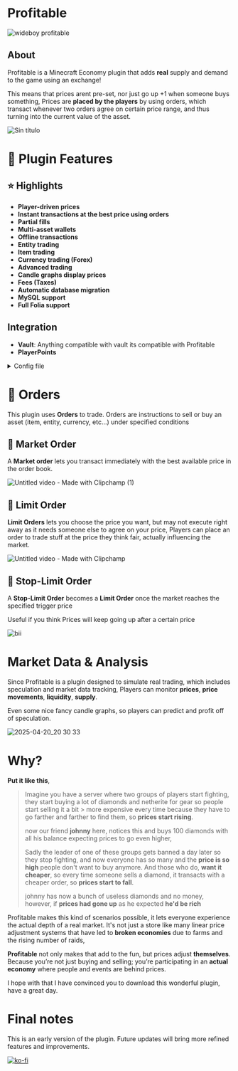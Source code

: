 # Profitable

![wideboy profitable](https://github.com/user-attachments/assets/ba556248-c80e-4241-91cd-cc5accb431d5)


## About
Profitable is a Minecraft Economy plugin that adds **real** supply and demand to the game using an exchange!

This means that prices arent pre-set, nor just go up +1 when someone buys something,
Prices are **placed by the players** by using orders, which transact whenever two orders agree on certain price range, and thus turning into the current value of the asset.


![Sin título](https://github.com/user-attachments/assets/1b4a3f2a-2f9b-4d6a-85b5-fdbfee64bdce)

# 🔖 Plugin Features

## ⭐️ Highlights
- **Player-driven prices**
- **Instant transactions at the best price using orders**
- **Partial fills**
- **Multi-asset wallets**
- **Offline transactions**
- **Entity trading**
- **Item trading**
- **Currency trading (Forex)**
- **Advanced trading**
- **Candle graphs display prices**
- **Fees (Taxes)**
- **Automatic database migration**
- **MySQL support**
- **Full Folia support**

## Integration
- **Vault**: Anything compatible with vault its compatible with Profitable
- **PlayerPoints**

<details>

<summary>Config file</summary>

```
# allows Vault currency be added as an asset, withdrawn or deposited to your account
vault-support: true

# allows PlayerPoints currency be added as an asset, withdrawn or deposited to your account
player-points-support: true

colors: # Allows customization of command outputs and graphs
  # Color for prices going up (hex)
  bullish: "#8CD740"

  # Color for prices going down (hex)
  bearish: "#FA413B"

database:
  # orders are able to transact across worlds if false
  data-per-world: false

  # (0)-SQLite (1)-mySQL
  database-type: 0

  mysql:
    host:
    port:
    database:
    username:
    password:
    options: "?useSSL=true&requireSSL=true&serverTimezone=UTC&allowPublicKeyRetrieval=true"

exchange:
  fees: # Fixed: 23    Percentage: 23%
    # Fees when you take money from your wallet
    withdrawal-fees: 0
    # Fees when you add money to your wallet
    deposit-fees: 0

  commodities:
    fees: # Fixed: 23    Percentage: 23%
      # Fees when you transact immediately with another order
      taker-fees: 0
      # Fees when you add an order to the order book
      maker-fees: 0

      # Fees when you use the claiming tag on an entity (fixed only)
      entity-claiming-fees: 0

    # Commodities spawn on account's delivery location when transacting (commodities are added to wallet when false)
    physical-delivery: true

    # Allow taking commodities from your wallet for transactions
    take-wallet: true

    # Allow taking items from your inventory for transactions
    take-inventory: true

    # Allow taking claimed entities from world for transactions
    take-world: true

    # note: commodities are RAW and FUNGIBLE materials traded in BULK that are then processed into different products
    #       crops and building material can be commodities as well:
    #
    #       IRON IS a commodity (in real life)
    #             -All bars are the same quality, therefore interchangeable (Fungible) v
    #             -Traded in large amounts (Traded in Bulk) v
    #             -Usually gathered from the ground (raw material) v
    #
    #       DIAMOND HELMET is NOT a commodity
    #             -Enchantments, damage, and trims make each one unique (Non-Fungible) x
    #             -Usually traded one at a time (not in bulk) x
    #             -Finished product (not raw) x
    #
    #     but this is only a recommendation anyway, use this plugin however you want.
    #
    generation:
      # Allows auto-generation of assets for commodities in each world using whitelisting/blacklisting
      active: true

      # Enables whitelist and disables blacklist for items
      item-whitelisting: true
      commodity-item-whitelist:
        - COAL
        - CHARCOAL
        - IRON_INGOT
        - COPPER_INGOT
        - GOLD_INGOT
        - NETHERITE_SCRAP
        - AMETHYST_SHARD
        - DIAMOND
        - NETHER_QUARTZ
        - EMERALD
        - LAPIS_LAZULI
        - GLOWSTONE_DUST
        - REDSTONE
        - WHEAT
        - EGG
        - APPLE
        - MELON_SLICE
        - PUMPKIN
        - SWEET_BERRIES
        - GLOW_BERRIES
        - CHORUS_FRUIT
        - CARROT
        - POTATO
        - POISONOUS_POTATO
        - BEETROOT
        - FISH
        - RAW_COD
        - RAW_SALMON
        - TROPICAL_FISH
        - PUFFERFISH
        - SUGARCANE
        - KELP
        - COCOA_BEANS
        - HONEY_BOTTLE
        - SPIDER_EYE
        - ROTTEN_FLESH
        - FLINT
        - BONE
        - STRING
        - FEATHER
        - LEATHER
        - HONEYCOMB
        - INK_SAC
        - GLOW_INK_SAC
        - TURTLE_SCUTE
        - ARMADILLO_SCUTE
        - SLIME_BALL
        - CLAY_BALL
        - PRISMARINE_SHARD
        - PRISMARINE_CRYSTALS
        - NAUTILUS_SHELL
        - HEART_OF_THE_SEA
        - BLAZE_ROD
        - BREEZE_ROD
        - HEAVY_CORE
        - NETHER_STAR
        - ENDER_PEARL
        - SHULKER_SHELL
        - ECHO_SHARD
        - NETHER_WART
        - GUNPOWDER
        - DRAGON_BREATH
        - GHAST_TEAR
        - PHANTOM_MEMBRANE
        - BAMBOO
        - CACTUS
        - POWDER_SNOW_BUCKET
        - INK_SAC
        - WATER_BUCKET
        - MILK_BUCKET
        - LAVA_BUCKET
        - OAK_LOG
        - SPRUCE_LOG
        - BIRCH_LOG
        - JUNGLE_LOG
        - ACACIA_LOG
        - DARK_OAK_LOG
        - MANGROVE_LOG
        - CHERRY_LOG
        - CRIMSON_STEM
        - WARPED_STEM
        - DIRT
        - GRAVEL
        - SAND
        - COBBLESTONE
        - GRANITE
        - DIORITE
        - ANDESITE
        - OBSIDIAN
        - NETHERRACK
        - SPONGE
        - SOUL_SAND
        - SOUL_SOIL
        - ICE
        - END_STONE
        - TOTEM_OF_UNDYING
        - BROWN_MUSHROOM
        - RED_MUSHROOM

      commodity-item-blacklist:
        - BARRIER
        - COMMAND_BLOCK
        - STRUCTURE_BLOCK
        - STRUCTURE_VOID

      # Enables whitelist and disables blacklist for items
      entity-whitelisting: true
      commodity-entity-whitelist:
        - PIG
        - SHEEP
        - COW
        - CHICKEN
        - MOOSHROOM
        - VILLAGER

      # withers can be used for mining... imagine trading withers... hmmm....
      commodity-entity-blacklist:
        - ENDER_DRAGON
        - WARDEN

  forex:
    fees: # Fixed: 23    Percentage: 23%
      # Fees when you transact immediately with another order
      taker-fees: 0
      # Fees when you add an order to the order book
      maker-fees: 0

main-currency: # setting for the currency used to trade on the exchange (This can be changed in game)

  # Sets Main currency to a currency with matching code
  # If no match is found, the asset will be created using values below
  currency: EMD_Villager Emerald_#00ff00
  #
  #           <code>_<name>_<hex color>
  #
  # Example: EMD_Villager Emerald_#21ff59   (use this if you want it to look good even if it's not found)
  # Example: USD_US dollars                 (use if you want a random color)
  # Example: EUR                            (use this is you are really sure currency already exists)
  #
  # creation:
  # 3-letter codes only, example: USD ---> you have: 89.32 USD !!
  # Name, color and description are optional. (color is selected at random) (name uses code)


  # When true, if no match is found a hook currency will take its place, or create if no hooks are found
  # hooks: Vault (VLT), Player Points (PTS)
  create-last-resort-only: true

  # Initial amount of Main Currency that new players will have on their wallets by default (other than 0 may devalue your currency, use only for initial supply)
  initial-balance: 0

  # currency that will be deposited or withdrawn for every hook
  vault-currency: VLT_Vault Currency_#ffbb15
  playerpoints-currency: PTS_Player Points_#ff6d92 
```

</details>

# 📑 Orders
This plugin uses **Orders** to trade.
Orders are instructions to sell or buy an asset (item, entity, currency, etc...) under specified conditions

## 📗 Market Order

A **Market order** lets you transact immediately with the best available price in the order book.


![Untitled video - Made with Clipchamp (1)](https://github.com/user-attachments/assets/79305223-eb12-4910-af62-429dc131a6dd)

## 📘 Limit Order

**Limit Orders** lets you choose the price you want, but may not execute right away as it needs someone else to agree on your price, Players can place an order to trade stuff at the price they think fair, actually influencing the market.

![Untitled video - Made with Clipchamp](https://github.com/user-attachments/assets/c091b8f5-9f20-44d2-bd6f-17b3ca0171b3)

## 📕 Stop-Limit Order

A **Stop-Limit Order** becomes a **Limit Order** once the market reaches the specified trigger price

Useful if you think Prices will keep going up after a certain price

![bii](https://github.com/user-attachments/assets/79c4bc07-290e-42e7-a194-05c332c7d328)




# Market Data & Analysis

Since Profitable is a plugin designed to simulate real trading, which includes speculation and market data tracking,
Players can monitor **prices**, **price movements**, **liquidity**, **supply**.

Even some nice fancy candle graphs, so players can predict and profit off of speculation.

![2025-04-20_20 30 33](https://github.com/user-attachments/assets/7a7d318c-c17d-4f68-b403-386a3527d711)


# Why?

**Put it like this**, 

> Imagine you have a server where two groups of players start fighting, they start buying a lot of diamonds and netherite for gear so people start selling it a bit > more expensive every time because they have to go farther and farther to find them, so **prices start rising**.
> 
> now our friend **johnny** here, notices this and buys 100 diamonds with all his balance expecting prices to go even higher,
> 
> Sadly the leader of one of these groups gets banned a day later so they stop fighting, and now everyone has so many and the **price is so high** people don't want to buy anymore. 
> And those who do, **want it cheaper**, so every time someone sells a diamond, it transacts with a cheaper order, so **prices start to fall**.
> 
> johnny has now a bunch of useless diamonds and no money,
> however, if **prices had gone up** as he expected **he'd be rich**
 
Profitable makes this kind of scenarios possible, it lets everyone experience the actual depth of a real market. It's not just a store like many linear price adjustment systems that have led to **broken economies** due to farms and the rising number of raids, 
  
**Profitable** not only makes that add to the fun, but prices adjust **themselves**. 
Because you’re not just buying and selling; you’re participating in an **actual economy** where people and events are behind prices.

I hope with that I have convinced you to download this wonderful plugin, have a great day.


# Final notes

This is an early version of the plugin. Future updates will bring more refined features and improvements.

[![ko-fi](https://ko-fi.com/img/githubbutton_sm.svg)](https://ko-fi.com/V7V110GP3T)
